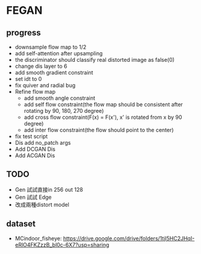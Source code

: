 # FEGAN
## progress
- downsample flow map to 1/2
- add self-attention after upsampling
- the discriminator should classify real distorted image as false(0)
- change dis layer to 6
- add smooth gradient constraint
- set idt to 0
- fix quiver and radial bug
- Refine flow map
  - add smooth angle constraint
  - add self flow constraint(the flow map should be consistent after rotating by 90, 180, 270 degree)
  - add cross flow constraint(F(x) = F(x'), x' is rotated from x by 90 degree)
  - add inter flow constraint(the flow should point to the center)
- fix test script
- Dis add no_patch args
- Add DCGAN Dis
- Add ACGAN Dis
## TODO
- Gen 試試直接in 256 out 128
- Gen 試試 Edge
- 改成兩種distort model

## dataset
- MCindoor_fisheye: https://drive.google.com/drive/folders/1tjl5HC2JHqI-eRlO4FKZzzB_bl0c-6X7?usp=sharing
